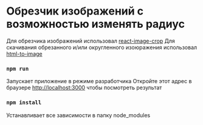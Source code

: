 # Обрезчик изображений с возможностью изменять радиус

Для обрезчика изображений использовал [react-image-crop](https://www.npmjs.com/package/react-image-crop)
Для скачивания обрезанного и/или округленного изоюражения использовал [html-to-image](https://www.npmjs.com/package/html-to-image)

### `npm run`

Запускает приложение в режиме разработчика
Откройте этот адрес в браузере [http://localhost:3000](http://localhost:3000) чтобы посмотреть результат

### `npm install`

Устанавливает все зависимости в папку node_modules
